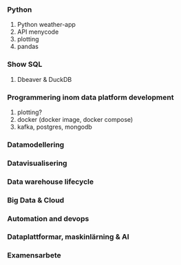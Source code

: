 ### Python
1. Python weather-app
2. API menycode
3. plotting
4. pandas

### Show SQL
1. Dbeaver & DuckDB

### Programmering inom data platform development
1. plotting?
2. docker (docker image, docker compose)
3. kafka, postgres, mongodb

### Datamodellering

### Datavisualisering

### Data warehouse lifecycle 

### Big Data & Cloud

### Automation and devops

### Dataplattformar, maskinlärning & AI

### Examensarbete 


